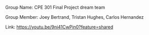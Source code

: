 Group Name: CPE 301 Final Project dream team

Group Member: Joey Bertrand, Tristan Hughes, Carlos Hernandez

Link: https://youtu.be/9ni41CwPin0?feature=shared


